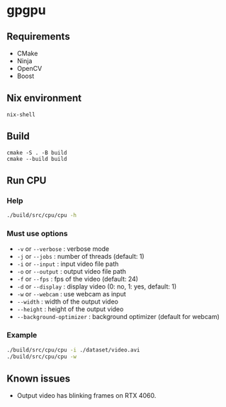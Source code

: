 # gpgpu

## Requirements

- CMake
- Ninja
- OpenCV
- Boost

## Nix environment
```
nix-shell
```

## Build

```
cmake -S . -B build
cmake --build build
```

## Run CPU

### Help

```sh
./build/src/cpu/cpu -h
```

### Must use options

- `-v` or `--verbose` : verbose mode
- `-j` or `--jobs` : number of threads (default: 1)
- `-i` or `--input` : input video file path
- `-o` or `--output` : output video file path
- `-f` or `--fps` : fps of the video (default: 24)
- `-d` or `--display` : display video (0: no, 1: yes, default: 1)
- `-w` or `--webcam` : use webcam as input
- `--width` : width of the output video
- `--height` : height of the output video
- `--background-optimizer` : background optimizer (default for webcam)

### Example

```sh
./build/src/cpu/cpu -i ./dataset/video.avi
./build/src/cpu/cpu -w
```

## Known issues

- Output video has blinking frames on RTX 4060.
